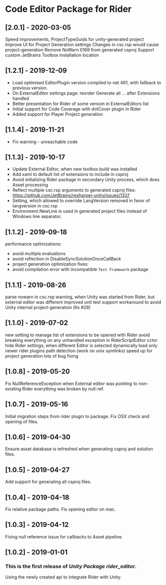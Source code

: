# Code Editor Package for Rider

## [2.0.1] - 2020-03-05

Speed improvements,
ProjectTypeGuids for unity-generated project
Improve UI for Project Generation settings
Changes in csc.rsp would cause project-generation
Remove NoWarn 0169 from generated csproj
Support custom JetBrains Toolbox installation location

## [1.2.1] - 2019-12-09

- Load optimised EditorPlugin version compiled to net 461, with fallback to previous version.
- On ExternalEditor settings page: reorder Generate all ... after Extensions handled
- Better presentation for Rider of some version in ExternalEditors list
- Initial support for Code Coverage with dotCover plugin in Rider
- Added support for Player Project generation

## [1.1.4] - 2019-11-21
 - Fix warning - unreachable code

## [1.1.3] - 2019-10-17

 - Update External Editor, when new toolbox build was installed
 - Add xaml to default list of extensions to include in csproj
 - Avoid initializing Rider package in secondary Unity process, which does Asset processing
 - Reflect multiple csc.rsp arguments to generated csproj files: https://github.com/JetBrains/resharper-unity/issues/1337
 - Setting, which allowed to override LangVersion removed in favor of langversion in csc.rsp
 - Environment.NewLine is used in generated project files instead of Windows line separator.

## [1.1.2] - 2019-09-18

performance optimizations:
 - avoid multiple evaluations
 - avoid reflection in DisableSyncSolutionOnceCallBack
 - project generation optimization
fixes:
 - avoid compilation error with incompatible `Test Framework` package

## [1.1.1] - 2019-08-26

parse nowarn in csc.rsp
warning, when Unity was started from Rider, but external editor was different
improved unit test support
workaround to avoid Unity internal project-generation (fix #28)


## [1.1.0] - 2019-07-02

new setting to manage list of extensions to be opened with Rider
avoid breaking everything on any unhandled exception in RiderScriptEditor cctor
hide Rider settings, when different Editor is selected
dynamically load only newer rider plugins
path detection (work on unix symlinks)
speed up for project generation
lots of bug fixing

## [1.0.8] - 2019-05-20

Fix NullReferenceException when External editor was pointing to non-existing Rider everything was broken by null-ref.

## [1.0.7] - 2019-05-16

Initial migration steps from rider plugin to package.
Fix OSX check and opening of files.

## [1.0.6] - 2019-04-30

Ensure asset database is refreshed when generating csproj and solution files.

## [1.0.5] - 2019-04-27

Add support for generating all csproj files.

## [1.0.4] - 2019-04-18

Fix relative package paths.
Fix opening editor on mac.

## [1.0.3] - 2019-04-12

Fixing null reference issue for callbacks to Asset pipeline.

## [1.0.2] - 2019-01-01

### This is the first release of *Unity Package rider_editor*.

Using the newly created api to integrate Rider with Unity.
